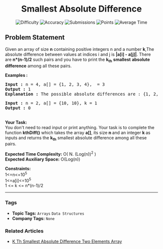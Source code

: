 <h1 align="center">Smallest Absolute Difference</h1>

<p align="center">
  <img alt="Difficulty" title="Difficulty" src="https://custom-icon-badges.demolab.com/badge/Difficulty: Medium-1F222E?style=for-the-badge&logoColor=white&logo=fire"/>
  <img alt="Accuracy" title="Accuracy" src="https://custom-icon-badges.demolab.com/badge/Accuracy: 29.83%25-1F222E?style=for-the-badge&logoColor=white&logo=target"/>
  <img alt="Submissions" title="Submissions" src="https://custom-icon-badges.demolab.com/badge/Submissions: 17K+-1F222E?style=for-the-badge&logoColor=white&logo=repo"/>
  <img alt="Points" title="Points" src="https://custom-icon-badges.demolab.com/badge/Points: 4-1F222E?style=for-the-badge&logoColor=white&logo=award"/>
  <img alt="Average Time" title="Average Time" src="https://custom-icon-badges.demolab.com/badge/Average%20Time: N/A-1F222E?style=for-the-badge&logoColor=white&logo=clock"/>
</p>

## Problem Statement

Given an array of size <b>n</b> containing positive integers n and a number <b>k</b>,The absolute difference between values at indices i and j is <b>|a[i] - a[j]|</b>. There are <b>n*(n-1)/2</b> such pairs and you have to print the <b>k<sub>th</sub></b> <b>smallest</b> <b>absolute</b> <b>difference</b> among all these pairs.

<b>Examples :</b>

<pre><b>Input : </b>n = 4, a[] = {1, 2, 3, 4},  = 3<b>
Output : </b>1 <b>
Explanation : </b>The possible absolute differences are : {1, 2, 3, 1, 2, 1}. The 3rd smallest value among these is 1.</pre>

<pre><b>Input : </b>n = 2, a[] = {10, 10}, k = 1
<b>Output : </b>0</pre>

<br><b>Your Task:  </b><br>You don't need to read input or print anything. Your task is to complete the function <b>kthDiff()</b> which takes the array <b>a[]</b>, its size <b>n </b>and an integer <b>k </b>as inputs and returns the <b>k<sub>th</sub></b> smallest absolute difference among all these pairs.

<b>Expected Time Complexity:</b> O( N. (Log(n))<sup>2</sup> )<br><b>Expected Auxiliary Space:</b> O(Log(n))

<b>Constraints:</b><br>1<=n<=10<sup>5</sup><br>1<=a[i]<=10<sup>5</sup><br>1 <= k <= n*(n-1)/2


<hr>

### Tags
- **Topic Tags:** `Arrays` `Data Structures`
- **Company Tags:** `None`

### Related Articles
- [K Th Smallest Absolute Difference Two Elements Array](https://www.geeksforgeeks.org/k-th-smallest-absolute-difference-two-elements-array/)
